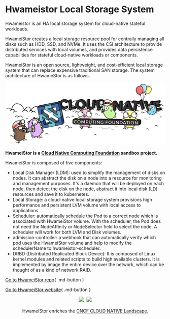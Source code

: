 # Hwameistor Local Storage System

Hwameistor is an HA local storage system for cloud-native stateful workloads.

HwameiStor creates a local storage resource pool for centrally managing all disks such as HDD, SSD, and NVMe. It uses the CSI architecture to provide distributed services with local volumes, and provides data persistence capabilities for stateful cloud-native workloads or components.

HwameiStor is an open source, lightweight, and cost-efficient local storage system that can replace expensive traditional SAN storage. The system architecture of HwameStor is as follows.

<img src="https://github.com/cncf/artwork/blob/master/other/illustrations/ashley-mcnamara/transparent/cncf-cloud-gophers-transparent.png" style="width:600px;" />

**HwameiStor is a [Cloud Native Computing Foundation](https://cncf.io/) sandbox project.**

HwameiStor is composed of five components:

- Local Disk Manager (LDM): used to simplify the management of disks on nodes. It can abstract the disk on a node into a resource for monitoring and management purposes. It's a daemon that will be deployed on each node, then detect the disk on the node, abstract it into local disk (LD) resources and save it to kubernetes.
- Local Storage: a cloud-native local storage system provisions high performance and persistent LVM volume with local access to applications.
- Scheduler: automatically schedule the Pod to a correct node which is associated with HwameiStor volume. With the scheduler, the Pod does not need the NodeAffinity or NodeSelector field to select the node. A scheduler will work for both LVM and Disk volumes.
- admission-controller: a webhook that can automatically verify which pod uses the HwameiStor volume and help to modify the schedulerName to hwameistor-scheduler.
- DRBD (Distributed Replicated Block Device): It is composed of Linux kernel modules and related scripts to build high available clusters. It is implemented by image the entire device over the network, which can be thought of as a kind of network RAID.

[Go to HwameiStor repo](https://github.com/hwameistor/hwameistor){ .md-button }

[Go to HwameiStor website](https://hwameistor.io/){ .md-button }

<p align="center">
<img src="https://landscape.cncf.io/images/left-logo.svg" width="300"/>&nbsp;&nbsp;<img src="https://landscape.cncf.io/images/right-logo.svg" width="350"/>
<br/><br/>
HwameiStor enriches the <a href="https://landscape.cncf.io/?selected=hwamei-stor">CNCF CLOUD NATIVE Landscape.</a>
</p>
